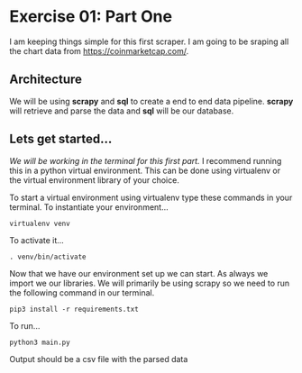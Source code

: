 # Exercise 01: Part One
I am keeping things simple for this first scraper. I am going to be sraping all the chart data from https://coinmarketcap.com/.

## Architecture
We will be using **scrapy** and **sql** to create a end to end data pipeline. **scrapy** will retrieve and parse the data and **sql** will be our database. 

## Lets get started...
*We will be working in the terminal for this first part.*
I recommend running this in a python virtual environment. This can be done using virtualenv or the virtual environment library of your choice.

To start a virtual environment using virtualenv type these commands in your terminal.
To instantiate your environment...

```
virtualenv venv
```
To activate it...
```
. venv/bin/activate
```
Now that we have our environment set up we can start. As always we import we our libraries. We will primarily be using scrapy so we need to run the following command in our terminal.

```
pip3 install -r requirements.txt
```
To run...
```
python3 main.py
```
Output should be a csv file with the parsed data